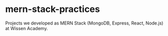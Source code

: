 # mern-stack-practices
 Projects we developed as MERN Stack (MongoDB, Express, React, Node.js) at Wissen Academy.
